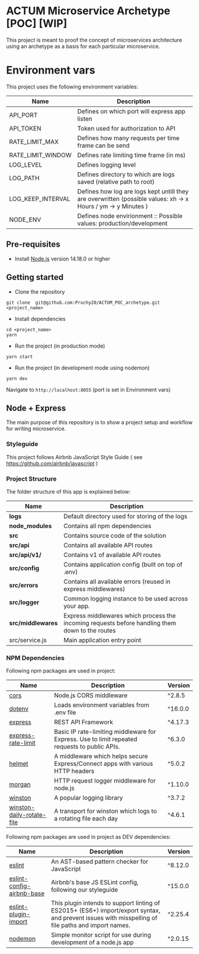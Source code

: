 # ACTUM Microservice Archetype [POC] [WIP]

This project is meant to proof the concept of microservices architecture using an archetype as a basis for each particular microservice.

# Environment vars

This project uses the following environment variables:

| Name                          | Description                         |
| ----------------------------- | ----------------------------------- |
| API_PORT | Defines on which port will express app listen |
| API_TOKEN | Token used for authorization to API |
| RATE_LIMIT_MAX | Defines how many requests per time frame can be send|
| RATE_LIMIT_WINDOW | Defines rate limiting time frame (in ms)  |
| LOG_LEVEL | Defines logging level |
| LOG_PATH | Defines directory to which are logs saved (relative path to root) |
| LOG_KEEP_INTERVAL | Defines how log are logs kept untill they are overwritten (possible values: xh -> x Hours / ym -> y Minutes )
| NODE_ENV | Defines node envirionment :: Possible values: production/development|

## Pre-requisites

- Install [Node.js](https://nodejs.org/en/) version 14.18.0 or higher

## Getting started

- Clone the repository

```
git clone  git@github.com:Prochy20/ACTUM_POC_archetype.git <project_name>
```

- Install dependencies

```
cd <project_name>
yarn
```

- Run the project (in production mode)

```
yarn start
```

- Run the project (in development mode using nodemon)

```
yarn dev
```

Navigate to `http://localhost:8055` (port is set in Environment vars)

## Node + Express

The main purpose of this repository is to show a project setup and workflow for writing microservice.

### Styleguide

This project follows Airbnb JavaScript Style Guide ( see https://github.com/airbnb/javascript )

### Project Structure

The folder structure of this app is explained below:

| Name | Description |
| ------------------------ | --------------------------------------------------------------------------------------------- |
| **logs** | Default directory used for storing of the logs |
| **node_modules**         | Contains all  npm dependencies |
| **src**                  | Contains  source code of the solution |
| **src/api**      | Contains all available API routes |
| **src/api/v1/** | Contains v1 of available API routes |
| **src/config** | Contains application config (built on top of .env) |
| **src/errors** | Contains all available errors (reused in express middlewares) |
| **src/logger**              | Common logging instance to be used across your app. |
| **src/middlewares**      | Express middlewares which process the incoming requests before handling them down to the routes |
| src/service.js      | Main application entry point |

### NPM Dependencies

Following npm packages are used in project:

| Name | Description | Version |
|--------|----------------| --------- |
| [cors](https://www.npmjs.com/package/cors "cors") | Node.js CORS middleware  | ^2.8.5 |
| [dotenv](https://www.npmjs.com/package/dotenv "dotenv") | Loads environment variables from .env file | ^16.0.0 |
| [express](https://www.npmjs.com/package/express "express") | REST API Framework  | ^4.17.3 |
| [express-rate-limit](https://www.npmjs.com/package/express-rate-limit "express-rate-limit") | Basic IP rate-limiting middleware for Express. Use to limit repeated requests to public APIs. | ^6.3.0 |
| [helmet](https://www.npmjs.com/package/helmet "helmet") | A middleware which helps secure Express/Connect apps with various HTTP headers  | ^5.0.2 |
| [morgan](https://www.npmjs.com/package/morgan "morgan") | HTTP request logger middleware for node.js | ^1.10.0 |
| [winston](https://www.npmjs.com/package/winston "winston") | A popular logging library | ^3.7.2 |
| [winston-daily-rotate-file](https://www.npmjs.com/package/winston-daily-rotate-file "winston-daily-rotate-file") | A transport for winston which logs to a rotating file each day | ^4.6.1 |

Following npm packages are used in project as DEV dependencies:

| Name | Description | Version |
|--------|----------------| --------- |
| [eslint](https://www.npmjs.com/package/eslint "eslint") | An AST-based pattern checker for JavaScript | ^8.12.0 |
| [eslint-config-airbnb-base](https://www.npmjs.com/package/eslint-config-airbnb-base "eslint-config-airbnb-base") | Airbnb's base JS ESLint config, following our styleguide  | ^15.0.0 |
| [eslint-plugin-import](https://www.npmjs.com/package/eslint-plugin-import "eslint-plugin-import") | This plugin intends to support linting of ES2015+ (ES6+) import/export syntax, and prevent issues with misspelling of file paths and import names.  | ^2.25.4
| [nodemon](https://www.npmjs.com/package/nodemon "nodemon") | Simple monitor script for use during development of a node.js app  | ^2.0.15 |
